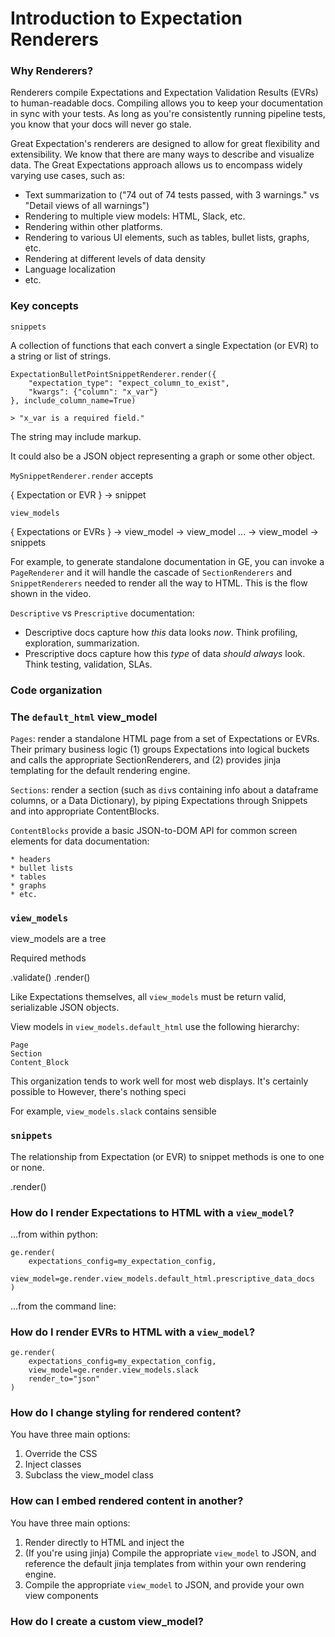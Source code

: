 # Introduction to Expectation Renderers

### Why Renderers?

Renderers compile Expectations and Expectation Validation Results (EVRs) to human-readable docs. Compiling allows you to keep your documentation in sync with your tests. As long as you're consistently running pipeline tests, you know that your docs will never go stale.

Great Expectation's renderers are designed to allow for great flexibility and extensibility. We know that there are many ways to describe and visualize data. The Great Expectations approach allows us to encompass widely varying use cases, such as:

- Text summarization to ("74 out of 74 tests passed, with 3 warnings." vs "Detail views of all warnings")
- Rendering to multiple view models: HTML, Slack, etc.
- Rendering within other platforms.
- Rendering to various UI elements, such as tables, bullet lists, graphs, etc.
- Rendering at different levels of data density
- Language localization
- etc.

### Key concepts

`snippets`

A collection of functions that each convert a single Expectation (or EVR) to a string or list of strings.

```
ExpectationBulletPointSnippetRenderer.render({
    "expectation_type": "expect_column_to_exist",
    "kwargs": {"column": "x_var"}
}, include_column_name=True)

> "x_var is a required field."
```

The string may include markup.

It could also be a JSON object representing a graph or some other object.

`MySnippetRenderer.render` accepts

{ Expectation or EVR } -> snippet

`view_models`

{ Expectations or EVRs } -> view_model -> view_model ... -> view_model -> snippets

For example, to generate standalone documentation in GE, you can invoke a `PageRenderer` and it will handle the cascade of `SectionRenderers` and `SnippetRenderers` needed to render all the way to HTML. This is the flow shown in the video.

`Descriptive` vs `Prescriptive` documentation:

- Descriptive docs capture how _this_ data looks _now_. Think profiling, exploration, summarization.
- Prescriptive docs capture how this _type_ of data _should always_ look. Think testing, validation, SLAs.

### Code organization

### The `default_html` view_model

`Pages`: render a standalone HTML page from a set of Expectations or EVRs. Their primary business logic (1) groups Expectations into logical buckets and calls the appropriate SectionRenderers, and (2) provides jinja templating for the default rendering engine.

`Sections`: render a section (such as `div`s containing info about a dataframe columns, or a Data Dictionary), by piping Expectations through Snippets and into appropriate ContentBlocks.

`ContentBlocks` provide a basic JSON-to-DOM API for common screen elements for data documentation:

    * headers
    * bullet lists
    * tables
    * graphs
    * etc.

### `view_models`

view_models are a tree

Required methods

.validate()
.render()

Like Expectations themselves, all `view_models` must be return valid, serializable JSON objects.

View models in `view_models.default_html` use the following hierarchy:

```
Page
Section
Content_Block
```

This organization tends to work well for most web displays. It's certainly possible to However, there's nothing speci

For example, `view_models.slack` contains sensible

### `snippets`

The relationship from Expectation (or EVR) to snippet methods is one to one or none.

.render()

### How do I render Expectations to HTML with a `view_model`?

...from within python:

```
ge.render(
    expectations_config=my_expectation_config,
    view_model=ge.render.view_models.default_html.prescriptive_data_docs
)
```

...from the command line:

### How do I render EVRs to HTML with a `view_model`?

```
ge.render(
    expectations_config=my_expectation_config,
    view_model=ge.render.view_models.slack
    render_to="json"
)
```

### How do I change styling for rendered content?

You have three main options:

1. Override the CSS
2. Inject classes
3. Subclass the view_model class

### How can I embed rendered content in another?

You have three main options:

1. Render directly to HTML and inject the
2. (If you're using jinja) Compile the appropriate `view_model` to JSON, and reference the default jinja templates from within your own rendering engine.
3. Compile the appropriate `view_model` to JSON, and provide your own view components

### How do I create a custom view_model?
